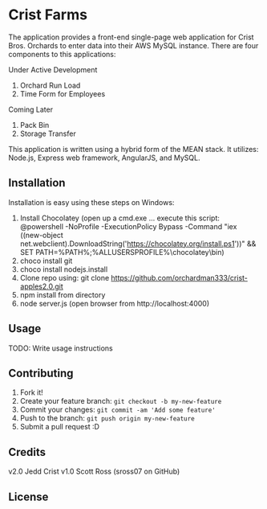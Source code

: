 # Crist Farms

The application provides a front-end single-page web application for Crist Bros. Orchards to enter data into
their AWS MySQL instance.  There are four components to this applications:

Under Active Development
1. Orchard Run Load
2. Time Form for Employees

Coming Later
1. Pack Bin
2. Storage Transfer

This application is written using a hybrid form of the MEAN stack.  It utilizes:
Node.js, Express web framework, AngularJS, and MySQL.

## Installation
Installation is easy using these steps on Windows:

1. Install Chocolatey (open up a cmd.exe ... execute this script: @powershell -NoProfile -ExecutionPolicy Bypass -Command "iex ((new-object net.webclient).DownloadString('https://chocolatey.org/install.ps1'))" && SET PATH=%PATH%;%ALLUSERSPROFILE%\chocolatey\bin)
2. choco install git
3. choco install nodejs.install
4. Clone repo using: git clone https://github.com/orchardman333/crist-apples2.0.git
5. npm install from directory
6. node server.js  (open browser from http://localhost:4000)

## Usage

TODO: Write usage instructions

## Contributing

1. Fork it!
2. Create your feature branch: `git checkout -b my-new-feature`
3. Commit your changes: `git commit -am 'Add some feature'`
4. Push to the branch: `git push origin my-new-feature`
5. Submit a pull request :D

## Credits

v2.0 Jedd Crist
v1.0 Scott Ross (sross07 on GitHub)

## License
